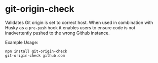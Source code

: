 # git-origin-check

Validates Git origin is set to correct host. When used in combination with Husky as a `pre-push` hook it enables users to ensure code is not inadvertently pushed to the wrong Github instance.

Example Usage:

```
npm install git-origin-check
git-origin-check github.com
```

